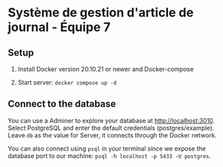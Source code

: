 # Système de gestion d'article de journal - Équipe 7

## Setup

1. Install Docker version 20.10.21 or newer and Docker-compose

2. Start server: `docker compose up -d`

## Connect to the database

You can use a Adminer to explore your database at [http://localhost:3010](http://localhost:3010). Select PostgreSQL and enter the default credentials (postgres/example). Leave `db` as the value for Server, it connects through the Docker network.

You can also connect using `psql` in your terminal since we expose the database port to our machine: `psql -h localhost -p 5433 -U postgres`.
